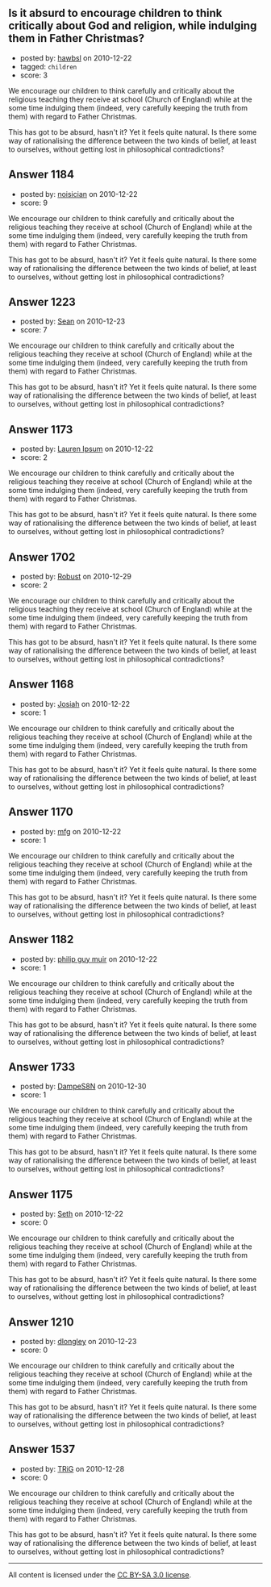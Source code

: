 ## Is it absurd to encourage children to think critically about God and religion, while indulging them in Father Christmas?

- posted by: [hawbsl](https://stackexchange.com/users/-1/317-hawbsl) on 2010-12-22
- tagged: `children`
- score: 3

We encourage our children to think carefully and critically about the religious teaching they receive at school (Church of England) while at the some time indulging them (indeed, very carefully keeping the truth from them) with regard to Father Christmas.

This has got to be absurd, hasn't it? Yet it feels quite natural. Is there some way of rationalising the difference between the two kinds of belief, at least to ourselves, without getting lost in philosophical contradictions? 




## Answer 1184

- posted by: [noisician](https://stackexchange.com/users/-1/90-noisician) on 2010-12-22
- score: 9

We encourage our children to think carefully and critically about the religious teaching they receive at school (Church of England) while at the some time indulging them (indeed, very carefully keeping the truth from them) with regard to Father Christmas.

This has got to be absurd, hasn't it? Yet it feels quite natural. Is there some way of rationalising the difference between the two kinds of belief, at least to ourselves, without getting lost in philosophical contradictions? 




## Answer 1223

- posted by: [Sean](https://stackexchange.com/users/-1/350-sean) on 2010-12-23
- score: 7

We encourage our children to think carefully and critically about the religious teaching they receive at school (Church of England) while at the some time indulging them (indeed, very carefully keeping the truth from them) with regard to Father Christmas.

This has got to be absurd, hasn't it? Yet it feels quite natural. Is there some way of rationalising the difference between the two kinds of belief, at least to ourselves, without getting lost in philosophical contradictions? 




## Answer 1173

- posted by: [Lauren Ipsum](https://stackexchange.com/users/-1/71-lauren-ipsum) on 2010-12-22
- score: 2

We encourage our children to think carefully and critically about the religious teaching they receive at school (Church of England) while at the some time indulging them (indeed, very carefully keeping the truth from them) with regard to Father Christmas.

This has got to be absurd, hasn't it? Yet it feels quite natural. Is there some way of rationalising the difference between the two kinds of belief, at least to ourselves, without getting lost in philosophical contradictions? 




## Answer 1702

- posted by: [Robust](https://stackexchange.com/users/-1/621-robust) on 2010-12-29
- score: 2

We encourage our children to think carefully and critically about the religious teaching they receive at school (Church of England) while at the some time indulging them (indeed, very carefully keeping the truth from them) with regard to Father Christmas.

This has got to be absurd, hasn't it? Yet it feels quite natural. Is there some way of rationalising the difference between the two kinds of belief, at least to ourselves, without getting lost in philosophical contradictions? 




## Answer 1168

- posted by: [Josiah](https://stackexchange.com/users/-1/88-josiah) on 2010-12-22
- score: 1

We encourage our children to think carefully and critically about the religious teaching they receive at school (Church of England) while at the some time indulging them (indeed, very carefully keeping the truth from them) with regard to Father Christmas.

This has got to be absurd, hasn't it? Yet it feels quite natural. Is there some way of rationalising the difference between the two kinds of belief, at least to ourselves, without getting lost in philosophical contradictions? 




## Answer 1170

- posted by: [mfg](https://stackexchange.com/users/-1/135-mfg) on 2010-12-22
- score: 1

We encourage our children to think carefully and critically about the religious teaching they receive at school (Church of England) while at the some time indulging them (indeed, very carefully keeping the truth from them) with regard to Father Christmas.

This has got to be absurd, hasn't it? Yet it feels quite natural. Is there some way of rationalising the difference between the two kinds of belief, at least to ourselves, without getting lost in philosophical contradictions? 




## Answer 1182

- posted by: [philip guy muir](https://stackexchange.com/users/-1/182-philip-guy-muir) on 2010-12-22
- score: 1

We encourage our children to think carefully and critically about the religious teaching they receive at school (Church of England) while at the some time indulging them (indeed, very carefully keeping the truth from them) with regard to Father Christmas.

This has got to be absurd, hasn't it? Yet it feels quite natural. Is there some way of rationalising the difference between the two kinds of belief, at least to ourselves, without getting lost in philosophical contradictions? 




## Answer 1733

- posted by: [DampeS8N](https://stackexchange.com/users/-1/587-dampes8n) on 2010-12-30
- score: 1

We encourage our children to think carefully and critically about the religious teaching they receive at school (Church of England) while at the some time indulging them (indeed, very carefully keeping the truth from them) with regard to Father Christmas.

This has got to be absurd, hasn't it? Yet it feels quite natural. Is there some way of rationalising the difference between the two kinds of belief, at least to ourselves, without getting lost in philosophical contradictions? 




## Answer 1175

- posted by: [Seth](https://stackexchange.com/users/-1/303-seth) on 2010-12-22
- score: 0

We encourage our children to think carefully and critically about the religious teaching they receive at school (Church of England) while at the some time indulging them (indeed, very carefully keeping the truth from them) with regard to Father Christmas.

This has got to be absurd, hasn't it? Yet it feels quite natural. Is there some way of rationalising the difference between the two kinds of belief, at least to ourselves, without getting lost in philosophical contradictions? 




## Answer 1210

- posted by: [dlongley](https://stackexchange.com/users/-1/335-dlongley) on 2010-12-23
- score: 0

We encourage our children to think carefully and critically about the religious teaching they receive at school (Church of England) while at the some time indulging them (indeed, very carefully keeping the truth from them) with regard to Father Christmas.

This has got to be absurd, hasn't it? Yet it feels quite natural. Is there some way of rationalising the difference between the two kinds of belief, at least to ourselves, without getting lost in philosophical contradictions? 




## Answer 1537

- posted by: [TRiG](https://stackexchange.com/users/-1/263-trig) on 2010-12-28
- score: 0

We encourage our children to think carefully and critically about the religious teaching they receive at school (Church of England) while at the some time indulging them (indeed, very carefully keeping the truth from them) with regard to Father Christmas.

This has got to be absurd, hasn't it? Yet it feels quite natural. Is there some way of rationalising the difference between the two kinds of belief, at least to ourselves, without getting lost in philosophical contradictions? 





---

All content is licensed under the [CC BY-SA 3.0 license](https://creativecommons.org/licenses/by-sa/3.0/).
